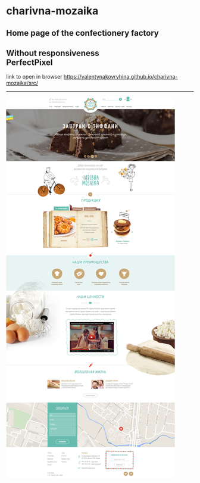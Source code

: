 # charivna-mozaika
## Home page of the confectionery factory 
Without responsiveness<br>
PerfectPixel
---
link to open in browser https://valentynakovryhina.github.io/charivna-mozaika/src/
___
![](https://github.com/ValentynaKovryhina/charivna-mozaika/blob/main/src/charivna_main.jpg)
